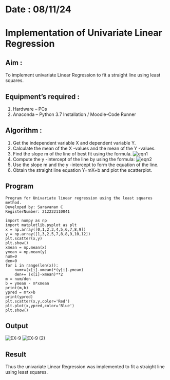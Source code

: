 # Date : 08/11/24
# Implementation of Univariate Linear Regression
## Aim :
To implement univariate Linear Regression to fit a straight line using least squares.
## Equipment’s required :
1.	Hardware – PCs
2.	Anaconda – Python 3.7 Installation / Moodle-Code Runner
## Algorithm :
1.	Get the independent variable X and dependent variable Y.
2.	Calculate the mean of the X -values and the mean of the Y -values.
3.	Find the slope m of the line of best fit using the formula.
 ![eqn1](./eq1.jpg)
4.	Compute the y -intercept of the line by using the formula:
![eqn2](./eq2.jpg)  
5.	Use the slope m and the y -intercept to form the equation of the line.
6.	Obtain the straight line equation Y=mX+b and plot the scatterplot.
## Program
```
Program for Univariate linear regression using the least squares method.
Developed by: Saravanan C
RegisterNumber: 212222110041

import numpy as np
import matplotlib.pyplot as plt
x = np.array([0,1,2,3,4,5,6,7,8,9])
y = np.array([1,3,2,5,7,8,8,9,10,12])
plt.scatter(x,y)
plt.show()
xmean = np.mean(x)
ymean = np.mean(y)
num=0
den=0
for i in range(len(x)):
    num+=(x[i]-xmean)*(y[i]-ymean)
    den+= (x[i]-xmean)**2
m = num/den
b = ymean - m*xmean
print(m,b)
ypred = m*x+b
print(ypred)
plt.scatter(x,y,color='Red')
plt.plot(x,ypred,color='Blue')
plt.show()
```
## Output
![EX-9](https://github.com/user-attachments/assets/e49e1880-8e79-4b06-92b2-941981fa244e)
![EX-9 (2)](https://github.com/user-attachments/assets/ed94a065-4947-41e7-b4b8-2b77a8b509ef)
## Result
Thus the univariate Linear Regression was implemented to fit a straight line using least squares.
